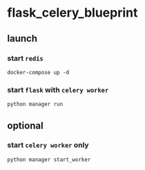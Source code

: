 # flask_celery_blueprint

## launch

### start `redis`
```
docker-compose up -d
```
### start `flask` with `celery worker`
```
python manager run
```

## optional
### start `celery worker` only
```
python manager start_worker
```
